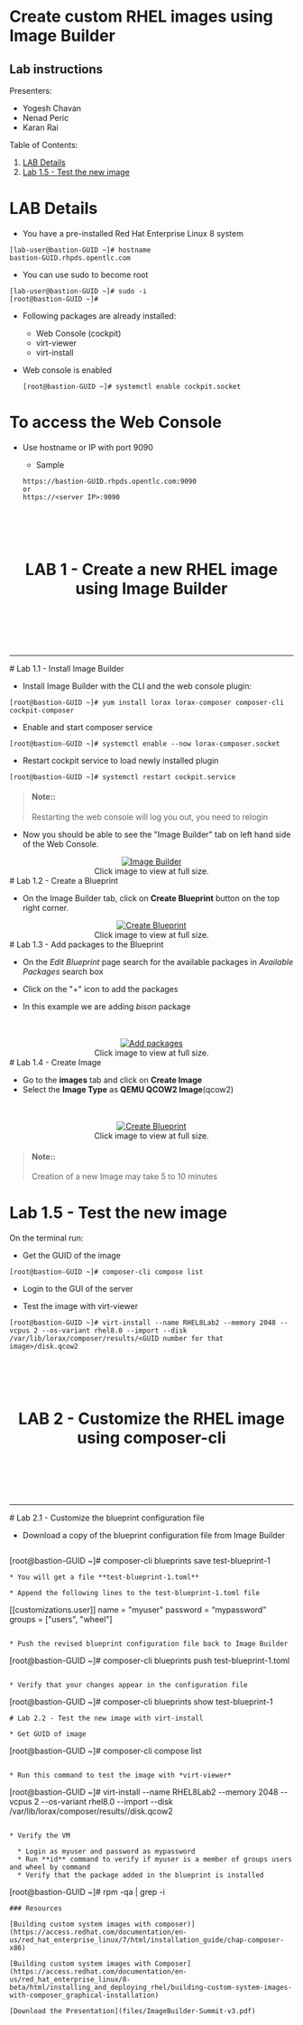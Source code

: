 # Create custom RHEL images using Image Builder
## Lab instructions


Presenters:
* Yogesh Chavan
* Nenad Peric
* Karan Rai

Table of Contents:

1. [ LAB Details ](#details)
2. [Lab 1.5 - Test the new image](#test_image)


<a name="details"></a>
# LAB Details


* You have a pre-installed Red Hat Enterprise Linux 8 system
~~~
[lab-user@bastion-GUID ~]# hostname
bastion-GUID.rhpds.opentlc.com
~~~


* You can use sudo to become root
~~~
[lab-user@bastion-GUID ~]# sudo -i
[root@bastion-GUID ~]#
~~~

* Following packages are already installed:
  * Web Console (cockpit)
  * virt-viewer
  * virt-install


* Web console is enabled
  ~~~
  [root@bastion-GUID ~]# systemctl enable cockpit.socket
  ~~~

# To access the Web Console
* Use hostname or IP with port 9090
  * Sample

  ~~~
  https://bastion-GUID.rhpds.opentlc.com:9090
  or
  https://<server IP>:9090
  ~~~

<br/>
<br/>
<br/>
<center><h1>LAB 1 - Create a new RHEL image using Image Builder</h1></center>
<br/>
<br/>
<br/>
<br/>
<hr/>
# Lab 1.1 - Install Image Builder

* Install Image Builder with the CLI and the web console plugin:
~~~
[root@bastion-GUID ~]# yum install lorax lorax-composer composer-cli cockpit-composer
~~~

* Enable and start composer service
~~~
[root@bastion-GUID ~]# systemctl enable --now lorax-composer.socket
~~~

* Restart cockpit service to load newly installed plugin
~~~
[root@bastion-GUID ~]# systemctl restart cockpit.service
~~~

  > #### Note::
>
> Restarting the web console will log you out, you need to relogin

* Now you should be able to see the "Image Builder" tab on left hand side of the Web Console.
<center><a href="files/images/ib1.png" target="_blank"><img src="files/images/ib1.png" alt="Image Builder"></a><br/>Click image to view at full size.</center>
# Lab 1.2 - Create a Blueprint

* On the Image Builder tab, click on **Create Blueprint** button on the top right corner.
<center><a href="files/images/ib1.png" target="_blank"><img src="files/images/ib1.png" alt="Create Blueprint"></a><br/>Click image to view at full size.</center>
# Lab 1.3 - Add packages to the Blueprint

* On the *Edit Blueprint* page search for the available packages in *Available Packages* search box

* Click on the "+" icon to add the packages
* In this example we are adding *bison* package

<br>
<br>
<center><a href="files/images/ib2.png" target="_blank"><img src="files/images/ib2.png" alt="Add packages"></a><br/>Click image to view at full size.</center>
# Lab 1.4 - Create Image


* Go to the **images** tab and click on **Create Image**
* Select the **Image Type** as **QEMU QCOW2 Image**(qcow2)


<br>
<br>
<center><a href="files/images/ib3.png" target="_blank"><img src="files/images/ib3.png" alt="Create Blueprint"></a><br/>Click image to view at full size.</center>


> #### Note::
>
> Creation of a new Image may take 5 to 10 minutes

<a name="test_image"></a>
# Lab 1.5 - Test the new image

On the terminal run:

* Get the GUID of the image
~~~
[root@bastion-GUID ~]# composer-cli compose list
~~~

* Login to the GUI of the server

* Test the image with virt-viewer
~~~
[root@bastion-GUID ~]# virt-install --name RHEL8Lab2 --memory 2048 --vcpus 2 --os-variant rhel8.0 --import --disk /var/lib/lorax/composer/results/<GUID number for that image>/disk.qcow2
~~~

<br/>
<br/>
<br/>
<center><h1>LAB 2 - Customize the RHEL image using composer-cli</h1></center>
<br/>
<br/>
<br/>
<br/>
<hr/>
# Lab 2.1 - Customize the blueprint configuration file

* Download a copy of the blueprint configuration file from Image Builder

  ~~~
[root@bastion-GUID ~]# composer-cli blueprints save test-blueprint-1
~~~
* You will get a file **test-blueprint-1.toml**

* Append the following lines to the test-blueprint-1.toml file
~~~
[[customizations.user]]
name = "myuser"
password = “mypassword”
groups = ["users", "wheel"]
~~~

* Push the revised blueprint configuration file back to Image Builder
~~~
[root@bastion-GUID ~]# composer-cli blueprints push test-blueprint-1.toml
~~~

* Verify that your changes appear in the configuration file
~~~
[root@bastion-GUID ~]# composer-cli blueprints show test-blueprint-1
~~~
# Lab 2.2 - Test the new image with virt-install

* Get GUID of image
~~~
[root@bastion-GUID ~]# composer-cli compose list
~~~

* Run this command to test the image with *virt-viewer*

  ~~~
[root@bastion-GUID ~]# virt-install --name RHEL8Lab2 --memory 2048 --vcpus 2 --os-variant rhel8.0 --import --disk /var/lib/lorax/composer/results/<GUID number for that image>/disk.qcow2
~~~

* Verify the VM

  * Login as myuser and password as mypassword
  * Run **id** command to verify if myuser is a member of groups users and wheel by command
  * Verify that the package added in the blueprint is installed
  ~~~
  [root@bastion-GUID ~]# rpm -qa | grep -i <package-name>
  ~~~
### Resources

[Building custom system images with composer)](https://access.redhat.com/documentation/en-us/red_hat_enterprise_linux/7/html/installation_guide/chap-composer-x86)

[Building custom system images with Composer](https://access.redhat.com/documentation/en-us/red_hat_enterprise_linux/8-beta/html/installing_and_deploying_rhel/building-custom-system-images-with-composer_graphical-installation)

[Download the Presentation](files/ImageBuilder-Summit-v3.pdf)
